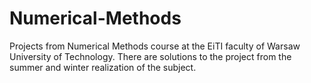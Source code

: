 # Numerical-Methods
Projects from Numerical Methods course at the EiTI faculty of Warsaw University of Technology. There are solutions to the project from the summer and winter realization of the subject. 
